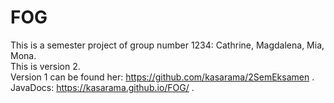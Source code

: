 # FOG
This is a semester project of group number 1234: Cathrine, Magdalena, Mia, Mona.
<br>This is version 2. 
<br>Version 1 can be found her: https://github.com/kasarama/2SemEksamen .
<br>JavaDocs:  https://kasarama.github.io/FOG/ .
